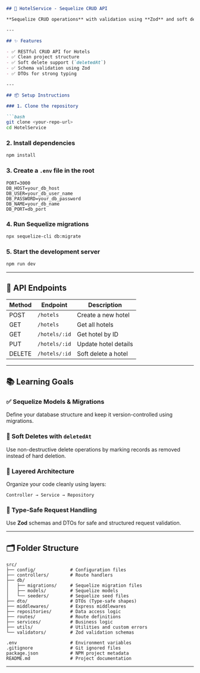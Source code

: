 
```markdown
## 🏨 HotelService - Sequelize CRUD API

**Sequelize CRUD operations** with validation using **Zod** and soft delete support using `deletedAt`.

---

## ✨ Features

- ✅ RESTful CRUD API for Hotels  
- ✅ Clean project structure  
- ✅ Soft delete support (`deletedAt`)  
- ✅ Schema validation using Zod  
- ✅ DTOs for strong typing  

---

## 📦 Setup Instructions

### 1. Clone the repository

```bash
git clone <your-repo-url>
cd HotelService
```

### 2. Install dependencies

```bash
npm install
```

### 3. Create a `.env` file in the root

```env
PORT=3000
DB_HOST=your_db_host
DB_USER=your_db_user_name
DB_PASSWORD=your_db_password
DB_NAME=your_db_name
DB_PORT=db_port
```

### 4. Run Sequelize migrations

```bash
npx sequelize-cli db:migrate
```

### 5. Start the development server

```bash
npm run dev
```

---

## 🧪 API Endpoints

| Method | Endpoint        | Description            |
|--------|------------------|------------------------|
| POST   | `/hotels`        | Create a new hotel     |
| GET    | `/hotels`        | Get all hotels         |
| GET    | `/hotels/:id`    | Get hotel by ID        |
| PUT    | `/hotels/:id`    | Update hotel details   |
| DELETE | `/hotels/:id`    | Soft delete a hotel    |

---

## 📚 Learning Goals

### ✅ Sequelize Models & Migrations  
Define your database structure and keep it version-controlled using migrations.

### 🧼 Soft Deletes with `deletedAt`  
Use non-destructive delete operations by marking records as removed instead of hard deletion.

### 🧱 Layered Architecture  
Organize your code cleanly using layers:
```
Controller → Service → Repository
```

### 🔐 Type-Safe Request Handling  
Use **Zod** schemas and DTOs for safe and structured request validation.

---

## 🗂 Folder Structure

```
src/
├── config/             # Configuration files
├── controllers/        # Route handlers
├── db/
│   ├── migrations/     # Sequelize migration files
│   ├── models/         # Sequelize models
│   └── seeders/        # Sequelize seed files
├── dto/                # DTOs (Type-safe shapes)
├── middlewares/        # Express middlewares
├── repositories/       # Data access logic
├── routes/             # Route definitions
├── services/           # Business logic
├── utils/              # Utilities and custom errors
└── validators/         # Zod validation schemas

.env                    # Environment variables
.gitignore              # Git ignored files
package.json            # NPM project metadata
README.md               # Project documentation
```

---